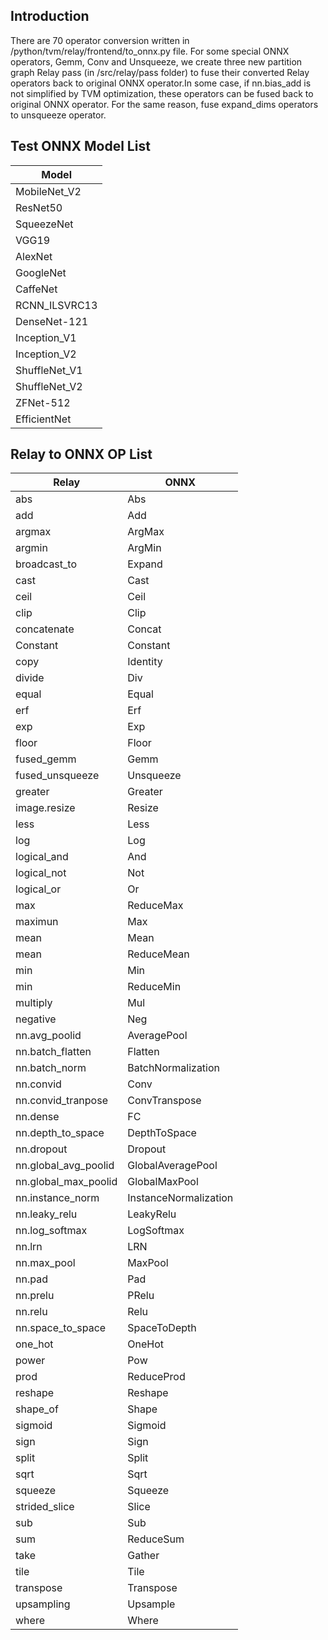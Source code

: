 <!--- Licensed to the Apache Software Foundation (ASF) under one -->
<!--- or more contributor license agreements.  See the NOTICE file -->
<!--- distributed with this work for additional information -->
<!--- regarding copyright ownership.  The ASF licenses this file -->
<!--- to you under the Apache License, Version 2.0 (the -->
<!--- "License"); you may not use this file except in compliance -->
<!--- with the License.  You may obtain a copy of the License at -->

<!---   http://www.apache.org/licenses/LICENSE-2.0 -->

<!--- Unless required by applicable law or agreed to in writing, -->
<!--- software distributed under the License is distributed on an -->
<!--- "AS IS" BASIS, WITHOUT WARRANTIES OR CONDITIONS OF ANY -->
<!--- KIND, either express or implied.  See the License for the -->
<!--- specific language governing permissions and limitations -->
<!--- under the License. -->

Introduction
----------
There are 70 operator conversion written in /python/tvm/relay/frontend/to_onnx.py file. For some special ONNX operators, Gemm, Conv and Unsqueeze, we create three new partition graph Relay pass (in /src/relay/pass folder) to fuse their converted Relay operators back to original ONNX operator.In some case, if nn.bias_add is not simplified by TVM optimization, these operators can be fused back to original ONNX operator. For the same reason, fuse expand_dims operators to unsqueeze operator.

Test ONNX Model List
--------------------
|Model|
|-----|
|MobileNet_V2|
|ResNet50|
|SqueezeNet|
|VGG19|
|AlexNet|
|GoogleNet|
|CaffeNet|
|RCNN_ILSVRC13|
|DenseNet-121|
|Inception_V1|
|Inception_V2|
|ShuffleNet_V1|
|ShuffleNet_V2|
|ZFNet-512|
|EfficientNet|


Relay to ONNX OP List
---------------------
|Relay|ONNX|
|-----|----|
|abs|Abs|
|add|Add|
|argmax|ArgMax|
|argmin|ArgMin|
|broadcast_to|Expand|
|cast|Cast|
|ceil|Ceil|
|clip|Clip|
|concatenate|Concat|
|Constant|Constant|
|copy|Identity|
|divide|Div|
|equal|Equal|
|erf|Erf|
|exp|Exp|
|floor|Floor|
|fused_gemm|Gemm|
|fused_unsqueeze|Unsqueeze|
|greater|Greater|
|image.resize|Resize|
|less|Less|
|log|Log|
|logical_and|And|
|logical_not|Not|
|logical_or|Or|
|max|ReduceMax|
|maximun|Max|
|mean|Mean|
|mean|ReduceMean|
|min|Min|
|min|ReduceMin|
|multiply|Mul|
|negative|Neg|
|nn.avg_poolid|AveragePool|
|nn.batch_flatten|Flatten|
|nn.batch_norm|BatchNormalization|
|nn.convid|Conv|
|nn.convid_tranpose|ConvTranspose|
|nn.dense|FC|
|nn.depth_to_space|DepthToSpace|
|nn.dropout|Dropout|
|nn.global_avg_poolid|GlobalAveragePool|
|nn.global_max_poolid|GlobalMaxPool|
|nn.instance_norm|InstanceNormalization|
|nn.leaky_relu|LeakyRelu|
|nn.log_softmax|LogSoftmax|
|nn.lrn|LRN|
|nn.max_pool|MaxPool|
|nn.pad|Pad|
|nn.prelu|PRelu|
|nn.relu|Relu|
|nn.space_to_space|SpaceToDepth|
|one_hot|OneHot|
|power|Pow|
|prod|ReduceProd|
|reshape|Reshape|
|shape_of|Shape|
|sigmoid|Sigmoid|
|sign|Sign|
|split|Split|
|sqrt|Sqrt|
|squeeze|Squeeze|
|strided_slice|Slice|
|sub|Sub|
|sum|ReduceSum|
|take|Gather|
|tile|Tile|
|transpose|Transpose|
|upsampling|Upsample|
|where|Where|
